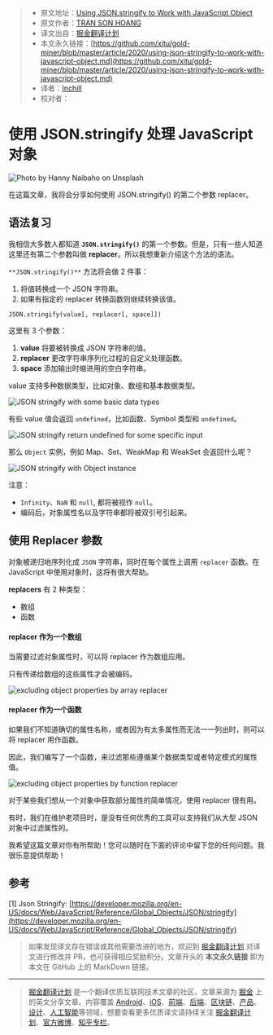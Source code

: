 > * 原文地址：[Using JSON.stringify to Work with JavaScript Object](https://levelup.gitconnected.com/using-json-stringify-to-work-with-javascript-object-9416c1e2c7c4)
> * 原文作者：[TRAN SON HOANG](https://medium.com/@transonhoang)
> * 译文出自：[掘金翻译计划](https://github.com/xitu/gold-miner)
> * 本文永久链接：[https://github.com/xitu/gold-miner/blob/master/article/2020/using-json-stringify-to-work-with-javascript-object.md](https://github.com/xitu/gold-miner/blob/master/article/2020/using-json-stringify-to-work-with-javascript-object.md)
> * 译者：[Inchill](https://github.com/Inchill)
> * 校对者：

# 使用 JSON.stringify 处理 JavaScript 对象

![Photo by [Hanny Naibaho](https://unsplash.com/@hannynaibaho?utm_source=unsplash&utm_medium=referral&utm_content=creditCopyText) on [Unsplash](https://unsplash.com/s/photos/coffee?utm_source=unsplash&utm_medium=referral&utm_content=creditCopyText)](https://cdn-images-1.medium.com/max/9282/1*Kiz9V-noKpoSaIAdYyzWNA.jpeg)

在这篇文章，我将会分享如何使用 JSON.stringify() 的第二个参数 replacer。

## 语法复习

我相信大多数人都知道 **`JSON.stringify()`** 的第一个参数。但是，只有一些人知道这里还有第二个参数叫做 **replacer**。所以我想重新介绍这个方法的语法。

`**JSON.stringify()**` 方法将会做 2 件事：

1. 将值转换成一个 JSON 字符串。
2. 如果有指定的 replacer 转换函数则继续转换该值。

```
JSON.stringify(value[, replacer[, space]])
```

这里有 3 个参数：

1. **value**
将要被转换成 JSON 字符串的值。
2. **replacer**
更改字符串序列化过程的自定义处理函数。
3. **space**
添加输出时缩进用的空白字符串。


value 支持多种数据类型，比如对象、数组和基本数据类型。

![JSON stringify with some basic data types](https://cdn-images-1.medium.com/max/2000/1*5E21LFldSmAu59S8nuxEjQ.png)

有些 value 值会返回 `undefined`，比如函数、Symbol 类型和 `undefined`。

![JSON stringify return undefined for some specific input](https://cdn-images-1.medium.com/max/2000/1*rouzCb86i62XKCX4Ucy_9g.png)

那么 `Object` 实例，例如 Map、Set、WeakMap 和 WeakSet 会返回什么呢？

![JSON stringify with Object instance](https://cdn-images-1.medium.com/max/2000/1*zmsGDy7_pc_4bs2YSBfofw.png)

注意：

* `Infinity`、`NaN` 和 `null`, 都将被视作 `null`。
* 编码后，对象属性名以及字符串都将被双引号引起来。

## 使用 Replacer 参数

对象被递归地序列化成 `JSON` 字符串，同时在每个属性上调用 `replacer` 函数。在 JavaScript 中使用对象时，这将有很大帮助。

**replacers** 有 2 种类型：

* 数组
* 函数

#### replacer 作为一个数组

当需要过滤对象属性时，可以将 replacer 作为数组应用。

只有传递给数组的这些属性才会被编码。

![excluding object properties by array replacer](https://cdn-images-1.medium.com/max/2000/1*9z346wFbRjwhSoKyjKkJHA.png)

#### replacer 作为一个函数

如果我们不知道确切的属性名称，或者因为有太多属性而无法一一列出时，则可以将 replacer 用作函数。

因此，我们编写了一个函数，来过滤那些遵循某个数据类型或者特定模式的属性值。

![excluding object properties by function replacer](https://cdn-images-1.medium.com/max/2000/1*u3xjA0lr8z8doKYIz9JxwQ.png)

对于某些我们想从一个对象中获取部分属性的简单情况，使用 replacer 很有用。

有时，我们在维护老项目时，是没有任何优秀的工具可以支持我们从大型 JSON 对象中过滤属性的。

我希望这篇文章对你有所帮助！您可以随时在下面的评论中留下您的任何问题。我很乐意提供帮助！

## 参考

[1] Json Stringify: [https://developer.mozilla.org/en-US/docs/Web/JavaScript/Reference/Global_Objects/JSON/stringify](https://developer.mozilla.org/en-US/docs/Web/JavaScript/Reference/Global_Objects/JSON/stringify)

> 如果发现译文存在错误或其他需要改进的地方，欢迎到 [掘金翻译计划](https://github.com/xitu/gold-miner) 对译文进行修改并 PR，也可获得相应奖励积分。文章开头的 **本文永久链接** 即为本文在 GitHub 上的 MarkDown 链接。

---

> [掘金翻译计划](https://github.com/xitu/gold-miner) 是一个翻译优质互联网技术文章的社区，文章来源为 [掘金](https://juejin.im) 上的英文分享文章。内容覆盖 [Android](https://github.com/xitu/gold-miner#android)、[iOS](https://github.com/xitu/gold-miner#ios)、[前端](https://github.com/xitu/gold-miner#前端)、[后端](https://github.com/xitu/gold-miner#后端)、[区块链](https://github.com/xitu/gold-miner#区块链)、[产品](https://github.com/xitu/gold-miner#产品)、[设计](https://github.com/xitu/gold-miner#设计)、[人工智能](https://github.com/xitu/gold-miner#人工智能)等领域，想要查看更多优质译文请持续关注 [掘金翻译计划](https://github.com/xitu/gold-miner)、[官方微博](http://weibo.com/juejinfanyi)、[知乎专栏](https://zhuanlan.zhihu.com/juejinfanyi)。
